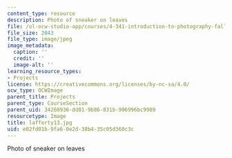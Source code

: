 ```yaml
---
content_type: resource
description: Photo of sneaker on leaves
file: /ol-ocw-studio-app/courses/4-341-introduction-to-photography-fall-2002/e02fd01b9fa60e2d38b435c05d360c3c_lafferty13.jpg
file_size: 2043
file_type: image/jpeg
image_metadata:
  caption: ''
  credit: ''
  image-alt: ''
learning_resource_types:
- Projects
license: https://creativecommons.org/licenses/by-nc-sa/4.0/
ocw_type: OCWImage
parent_title: Projects
parent_type: CourseSection
parent_uid: 34260936-dd81-9b86-831b-996996bc9909
resourcetype: Image
title: lafferty13.jpg
uid: e02fd01b-9fa6-0e2d-38b4-35c05d360c3c
---
```

Photo of sneaker on leaves
